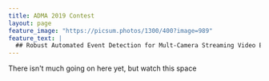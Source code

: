 ```yaml
---
title: ADMA 2019 Contest
layout: page
feature_image: "https://picsum.photos/1300/400?image=989"
feature_text: |
  ## Robust Automated Event Detection for Mult-Camera Streaming Video Environment
---
```


There isn't much going on here yet, but watch this space
